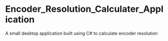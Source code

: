 # Encoder_Resolution_Calculater_Application
 A small desktop application built using C# to calculate encoder resolution
